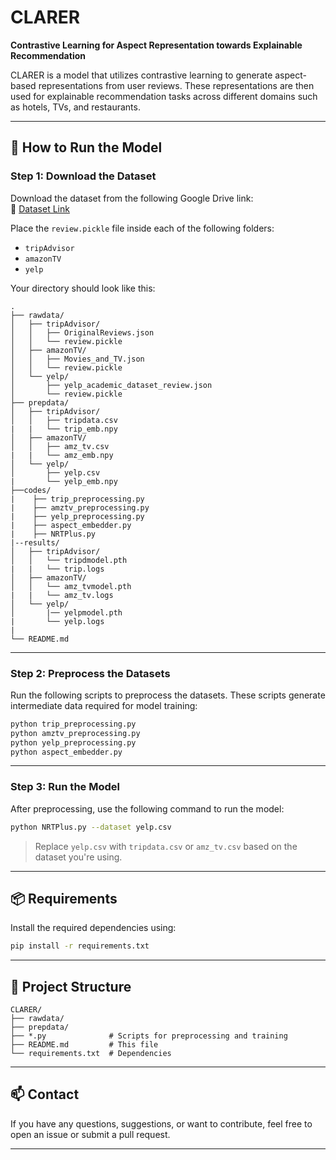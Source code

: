 # CLARER

**Contrastive Learning for Aspect Representation towards Explainable Recommendation**

CLARER is a model that utilizes contrastive learning to generate aspect-based representations from user reviews. These representations are then used for explainable recommendation tasks across different domains such as hotels, TVs, and restaurants.

---

## 🚀 How to Run the Model

### Step 1: Download the Dataset

Download the dataset from the following Google Drive link:  
🔗 [Dataset Link](https://drive.google.com/drive/folders/1yB-EFuApAOJ0RzTI0VfZ0pignytguU0_)

Place the `review.pickle` file inside each of the following folders:

- `tripAdvisor`
- `amazonTV`
- `yelp`

Your directory should look like this:

```
.
├── rawdata/
│   ├── tripAdvisor/
│   │   ├── OriginalReviews.json
│   │   └── review.pickle
│   ├── amazonTV/
│   │   ├── Movies_and_TV.json
│   │   └── review.pickle
│   └── yelp/
│       ├── yelp_academic_dataset_review.json
│       └── review.pickle
├── prepdata/
│   ├── tripAdvisor/
│   │   ├── tripdata.csv
|   |   └── trip_emb.npy
│   ├── amazonTV/
│   │   ├── amz_tv.csv
|   |   └── amz_emb.npy
│   └── yelp/
│       ├── yelp.csv
|       └── yelp_emb.npy
├──codes/
|    ├── trip_preprocessing.py
|    ├── amztv_preprocessing.py
|    ├── yelp_preprocessing.py
|    ├── aspect_embedder.py
|    ├── NRTPlus.py
|--results/
│   ├── tripAdvisor/
│   │   └── tripdmodel.pth
|   |   └── trip.logs
│   ├── amazonTV/
│   │   └── amz_tvmodel.pth
|   |   └── amz_tv.logs
│   └── yelp/
│       |── yelpmodel.pth
|       └── yelp.logs
|
└── README.md
```

---

### Step 2: Preprocess the Datasets

Run the following scripts to preprocess the datasets. These scripts generate intermediate data required for model training:

```bash
python trip_preprocessing.py
python amztv_preprocessing.py
python yelp_preprocessing.py
python aspect_embedder.py

```

---

### Step 3: Run the Model

After preprocessing, use the following command to run the model:

```bash
python NRTPlus.py --dataset yelp.csv
```

> Replace `yelp.csv` with `tripdata.csv` or `amz_tv.csv` based on the dataset you're using.

---

## 📦 Requirements

Install the required dependencies using:

```bash
pip install -r requirements.txt
```

---

## 🧠 Project Structure

```
CLARER/
├── rawdata/
├── prepdata/
├── *.py              # Scripts for preprocessing and training
├── README.md         # This file
└── requirements.txt  # Dependencies
```

---

## 📫 Contact

If you have any questions, suggestions, or want to contribute, feel free to open an issue or submit a pull request.

---

<!-- ## 📜 License

This project is licensed under the MIT License. See the `LICENSE` file for details. -->
